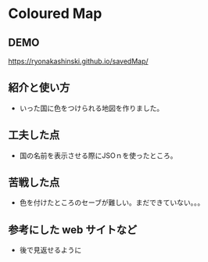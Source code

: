 # Coloured Map

## DEMO

https://ryonakashinski.github.io/savedMap/


## 紹介と使い方

  -  いった国に色をつけられる地図を作りました。

 

## 工夫した点

  - 国の名前を表示させる際にJSOｎを使ったところ。

## 苦戦した点

  - 色を付けたところのセーブが難しい。まだできていない。。。

## 参考にした web サイトなど

  - 後で見返せるように
